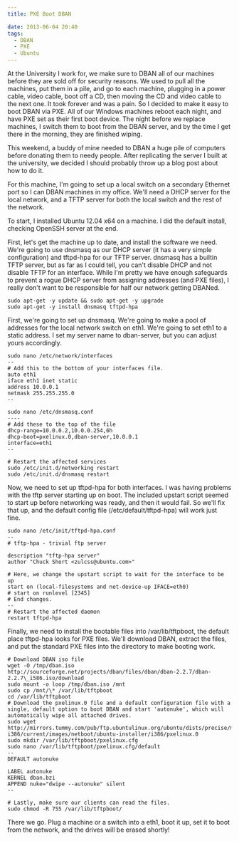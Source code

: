 ```yaml
---
title: PXE Boot DBAN

date: 2013-06-04 20:40
tags: 
  - DBAN
  - PXE
  - Ubuntu
---
```

At the University I work for, we make sure to DBAN all of our machines
before they are sold off for security reasons. We used to pull all the
machines, put them in a pile, and go to each machine, plugging in a
power cable, video cable, boot off a CD, then moving the CD and video
cable to the next one. It took forever and was a pain. So I decided to
make it easy to boot DBAN via PXE. All of our Windows machines reboot
each night, and have PXE set as their first boot device. The night
before we replace machines, I switch them to boot from the DBAN server,
and by the time I get there in the morning, they are finished wiping.

This weekend, a buddy of mine needed to DBAN a huge pile of computers
before donating them to needy people. After replicating the server I
built at the university, we decided I should probably throw up a blog
post about how to do it.

For this machine, I'm going to set up a local switch on a secondary
Ethernet port so I can DBAN machines in my office. We'll need a DHCP
server for the local network, and a TFTP server for both the local
switch and the rest of the network.

To start, I installed Ubuntu 12.04 x64 on a machine. I did the default
install, checking OpenSSH server at the end.

First, let's get the machine up to date, and install the software we
need. We're going to use dnsmasq as our DHCP server (it has a very
simple configuration) and tftpd-hpa for our TFTP server. dnsmasq has a
builtin TFTP server, but as far as I could tell, you can't disable DHCP
and not disable TFTP for an interface. While I'm pretty we have enough
safeguards to prevent a rogue DHCP server from assigning addresses (and
PXE files), I really don't want to be responsible for half our network
getting DBANed.

``` {.sourceCode .bash}
sudo apt-get -y update && sudo apt-get -y upgrade
sudo apt-get -y install dnsmasq tftpd-hpa
```

First, we're going to set up dnsmasq. We're going to make a pool of
addresses for the local network switch on eth1. We're going to set eth1
to a static address. I set my server name to dban-server, but you can
adjust yours accordingly.

``` {.sourceCode .bash}
sudo nano /etc/network/interfaces
--
# Add this to the bottom of your interfaces file.
auto eth1
iface eth1 inet static
address 10.0.0.1
netmask 255.255.255.0
--

sudo nano /etc/dnsmasq.conf
----
# Add these to the top of the file
dhcp-range=10.0.0.2,10.0.0.254,6h
dhcp-boot=pxelinux.0,dban-server,10.0.0.1
interface=eth1
--

# Restart the affected services
sudo /etc/init.d/networking restart
sudo /etc/init.d/dnsmasq restart
```

Now, we need to set up tftpd-hpa for both interfaces. I was having
problems with the tftp server starting up on boot. The included upstart
script seemed to start up before networking was ready, and then it would
fail. So we'll fix that up, and the default config file
(/etc/default/tftpd-hpa) will work just fine.

``` {.sourceCode .bash}
sudo nano /etc/init/tftpd-hpa.conf
--
# tftp-hpa - trivial ftp server

description "tftp-hpa server"
author "Chuck Short <zulcss@ubuntu.com>"

# Here, we change the upstart script to wait for the interface to be up
start on (local-filesystems and net-device-up IFACE=eth0)
# start on runlevel [2345]
# End changes.
--
# Restart the affected daemon
restart tftpd-hpa
```

Finally, we need to install the bootable files into /var/lib/tftpboot,
the default place tftpd-hpa looks for PXE files. We'll download DBAN,
extract the files, and put the standard PXE files into the directory to
make booting work.

``` {.sourceCode .bash}
# Download DBAN iso file
wget -O /tmp/dban.iso http://sourceforge.net/projects/dban/files/dban/dban-2.2.7/dban-2.2.7\_i586.iso/download
sudo mount -o loop /tmp/dban.iso /mnt
sudo cp /mnt/\* /var/lib/tftpboot
cd /var/lib/tftpboot
# Download the pxelinux.0 file and a default configuration file with a single, default option to boot DBAN and start 'autonuke', which will automatically wipe all attached drives.
sudo wget http://mirrors.tummy.com/pub/ftp.ubuntulinux.org/ubuntu/dists/precise/main/installer-i386/current/images/netboot/ubuntu-installer/i386/pxelinux.0
sudo mkdir /var/lib/tftpboot/pxelinux.cfg
sudo nano /var/lib/tftpboot/pxelinux.cfg/default
--
DEFAULT autonuke

LABEL autonuke
KERNEL dban.bzi
APPEND nuke="dwipe --autonuke" silent
--

# Lastly, make sure our clients can read the files.
sudo chmod -R 755 /var/lib/tftpboot/
```

There we go. Plug a machine or a switch into a eth1, boot it up, set it
to boot from the network, and the drives will be erased shortly!
